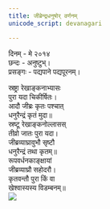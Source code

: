 ```yaml
---
title: जीब्रेन्द्रधनुषोर् वर्णनम्
unicode_script: devanagari

---
```



दिनम् \- मे २०१४  
छन्दः \- अनुष्टुभ्।  
प्रसङ्गः \- पद्यपाने पद्यपूरनम्।  

स्रष्ट्रा रेखाङ्कनाभ्यासः  
पुरा यदा चिकीर्षितः।  
आदौ जीब्रः कृतः पश्चात्  
धनुरैन्द्रं कृतं मुदा॥  
स्रष्टू रेखाङ्कनोल्लासस्  
तीव्रो जातः पुरा यदा।  
जीब्रव्याघ्रावुभौ सृष्टौ  
धनुरैन्द्रं तथा कृतम्॥  
रूपवर्धनकाङ्क्षायां  
जीब्रव्याघ्रौ सहोदरौ।  
कृतवन्तौ पुरा किं वा  
खेश्वास्यस्य विडम्बनम्॥  
![](http://padyapaana.com/wp-content/uploads/2014/06/download9.jpg)  
